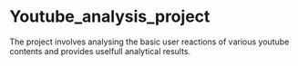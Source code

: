 # Youtube_analysis_project
The project involves analysing the basic user reactions of various youtube contents and provides uselfull analytical results.
